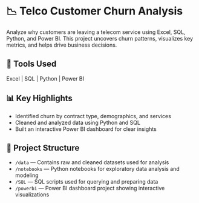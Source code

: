 
# 📉 Telco Customer Churn Analysis

Analyze why customers are leaving a telecom service using Excel, SQL, Python, and Power BI. This project uncovers churn patterns, visualizes key metrics, and helps drive business decisions.

## 🔧 Tools Used  
Excel | SQL | Python | Power BI

## 📊 Key Highlights  

- Identified churn by contract type, demographics, and services  
- Cleaned and analyzed data using Python and SQL  
- Built an interactive Power BI dashboard for clear insights  

## 📂 Project Structure  

- `/data` — Contains raw and cleaned datasets used for analysis  
- `/notebooks` — Python notebooks for exploratory data analysis and modeling  
- `/SQL` — SQL scripts used for querying and preparing data  
- `/powerbi` — Power BI dashboard project showing interactive visualizations  
